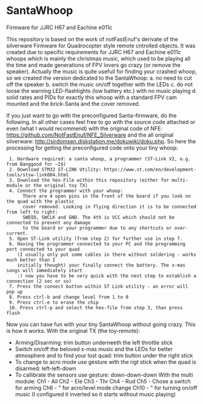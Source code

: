 # SantaWhoop
Firmware for JJRC H67 and Eachine e011c

This repository is based on the work of notFastEnuf's derivate of the silverware Firmware for Quadrocopter style remote cntrolled objects.
It was created due to specific requirements for JJRC H67 and Eachine e011c whoops which is mainly the christmas music, which used to be playing all the time and made generations of FPV lovers go crazy (or remove the speaker).
Actually the music is quite usefull for finding your crashed whoop, so we created the version dedicated to the SantaWhoop:
 a. no need to cut off the speaker
 b. switch the music on/off together with the LEDs
 c. do not loose the warning LED-flashlights (low battery etc.) with no music playing
 d. solid rates and PIDs for exactly this whoop with a standard FPV cam mounted and the brick-Santa and the cover removed.
 
If you just want to go with the preconfigured Santa-firmware, do the following. In all other cases feel free to go with the source code attached or even (what I would recommend) with the original code of NFE: https://github.com/NotFastEnuf/NFE_Silverware and the all original silverware: http://sirdomsen.diskstation.me/dokuwiki/doku.php.
So here the processing for getting the preconfigured code onto your tiny whoop:
 
     1. Hardware required: a santa whoop, a programmer (ST-Link V2, e.g. from Banggood for ~2$)
     2. Download STM32 ST-LINK Utility: https://www.st.com/en/development-tools/stsw-link004.html
     3. Download the hex-File within this repository (either for multi-module or the original toy TX)
     4. Connect the programmer with your whoop:
          There are 4 open pins in the front of the board if you look on the quad with the plastic 
          cover removed. Looking in flying direction it is to be connected from left to right: 
          SWDIO, SWCLK and GND. The 4th is VCC which should not be connected to prevent any damage 
          to the board or your programmer due to any shortcuts or over-current.
     5. Open ST-Link utility (from step 2) for further use in step 7.
     6. Having the programmer connected to your PC and the programming port connected to your quad 
        (I usually only put some cables in there without soldering - works much better than I 
        initially thought) your finally connect the battery. The x-mas songs will immediately start 
        :) now you have to be very quick with the next step to establish a connection (2 sec or so)
     7. Press the connect button within ST Link utility - an error will pop up
     8. Press ctrl-b and change level from 1 to 0
     9. Press ctrl-e to erase the chip
     10. Press ctrl-p and select the hex-file from step 3, than press flash

Now you can have fun with your tiny SantaWhoop without going crazy. This is how it works:
With the original TX (the toy-remote):
- Arming/Disarming: trim button underneeth the left throttle stick
- Switch on/off the beloved x-mas music and the LEDs for better atmosphere and to find your lost 
  quad: trim button under the right stick
- To change to acro mode use gesture with the rigt stick when the quad is disarmed: left-left-down
- To callibrate the sensors use gesture: down-down-down
With the multi module:
  Ch1 - Ail
  Ch2 - Ele
  Ch3 - Thr
  Ch4 - Rud
  Ch5 - Chose a switch for arming
  Ch6 -  " for acro/level mode change
  Ch10 - " for turning on/off music (I configured it inverted so it starts without music playing)

